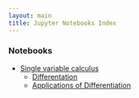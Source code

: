```yaml
---
layout: main
title: Jupyter Notebooks Index
---
```


### Notebooks

* [Single variable calculus](http://nbviewer.jupyter.org/github/ianreah/notebooks/tree/gh-pages/single-variable-calculus/)
  * [Differentation](http://nbviewer.jupyter.org/github/ianreah/notebooks/tree/gh-pages/single-variable-calculus/differentiation/)
  * [Applications of Differentiation]()